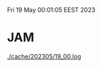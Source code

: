 Fri 19 May 00:01:05 EEST 2023
# JAM
<a href='./cache/202305/19_00.log'>./cache/202305/19_00.log</a>
